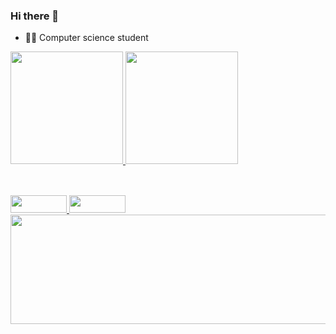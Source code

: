 ### Hi there 👋

- 🧑‍🎓 Computer science student 

<div>
  <a href="https://beacons.ai/Yuki-Hub98">
  <img height="180em" src="https://github-readme-stats.vercel.app/api?username=Yuki-Hub98&show_icons=true&theme=merko&include_all_commits=true&count_private=true"/>
  <img height="180" src="https://github-readme-stats.vercel.app/api/top-langs/?username=Yuki-Hub98&layout=compact&show_icons=true&theme=merko&langs_count=16"/> 

</div>  

##

<div  style="display:inline_block"> <br>
<a href="https://www.linkedin.com/in/wellysonyago/" target=_blanck> <img aling="center" src="https://img.shields.io/badge/LinkedIn-0077B5?style=for-the-badge&logo=linkedin&logoColor=white" width="90" height="28" > <a/>
<a href="mailto:wellyson.yago1@gmail.com" target=_blanck>  <img style="right:1000px; top: 200px;"src= "https://img.shields.io/badge/Gmail-D14836?style=for-the-badge&logo=gmail&logoColor=white" width="90" height="28"  >  <a/>
<div/>
<img  src="https://i0.wp.com/media1.giphy.com/media/l0Iy6vVzlwd31lgLm/source.gif" style="right:1000px; top: 200px;" width="800" height="175"> 
